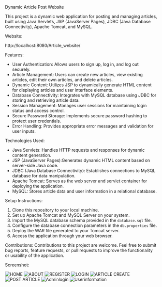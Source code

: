 Dynamic Article Post Website

This project is a dynamic web application for posting and managing articles, built using Java Servlets, JSP (JavaServer Pages), JDBC (Java Database Connectivity), Apache Tomcat, and MySQL.

Website:

  http://localhost:8080/Article_website/

Features:
- User Authentication: Allows users to sign up, log in, and log out securely.
- Article Management: Users can create new articles, view existing articles, edit their own articles, and delete articles.
- Dynamic Content: Utilizes JSP to dynamically generate HTML content for displaying articles and user interface elements.
- Database Connectivity: Integrates with MySQL database using JDBC for storing and retrieving article data.
- Session Management: Manages user sessions for maintaining login status and access control.
- Secure Password Storage: Implements secure password hashing to protect user credentials.
- Error Handling: Provides appropriate error messages and validation for user inputs.

Technologies Used:
- Java Servlets: Handles HTTP requests and responses for dynamic content generation.
- JSP (JavaServer Pages):Generates dynamic HTML content based on server-side Java code.
- JDBC (Java Database Connectivity): Establishes connections to MySQL database for data manipulation.
- Apache Tomcat: Serves as the web server and servlet container for deploying the application.
- MySQL: Stores article data and user information in a relational database.

Setup Instructions:
1. Clone this repository to your local machine.
2. Set up Apache Tomcat and MySQL Server on your system.
3. Import the MySQL database schema provided in the `database.sql` file.
4. Configure the database connection parameters in the `db.properties` file.
5. Deploy the WAR file generated to your Tomcat server.
6. Access the application through your web browser.

Contributions:
Contributions to this project are welcome. Feel free to submit bug reports, feature requests, or pull requests to improve the functionality or usability of the application.

Screenshot:

![HOME](https://github.com/Karishmabeevi/Dynamic-Article-post-website/assets/165314643/89091136-d34f-4d0e-83ee-c5cf3298f5ac)
![ABOUT](https://github.com/Karishmabeevi/Dynamic-Article-post-website/assets/165314643/a11e9391-28dc-46b8-adbf-833492b10147)
![REGISTER](https://github.com/Karishmabeevi/Dynamic-Article-post-website/assets/165314643/8c72d1e1-6648-4b3e-bef1-641aba6c3f0c)
![LOGIN](https://github.com/Karishmabeevi/Dynamic-Article-post-website/assets/165314643/a0c595b1-e4a5-4cc1-be42-57c4c945b09f)
![ARTICLE CREATE](https://github.com/Karishmabeevi/Dynamic-Article-post-website/assets/165314643/24007e9c-860c-4c79-a900-839b5bf46064)
![POST ARTICLE](https://github.com/Karishmabeevi/Dynamic-Article-post-website/assets/165314643/0465a7ec-b019-4c39-a4ae-3fcb116dbb78)
![Adminlogin](https://github.com/Karishmabeevi/Dynamic-Article-post-website/assets/165314643/16eef418-5fc2-43c0-8ee5-8cdb789dc8a3)
![Userinformation](https://github.com/Karishmabeevi/Dynamic-Article-post-website/assets/165314643/77fa4d24-5328-4741-900d-4cc78656607a)




